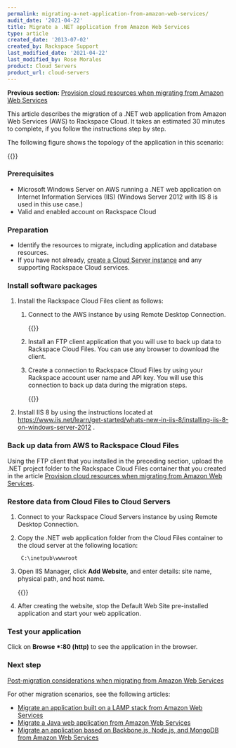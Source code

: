 ```yaml
---
permalink: migrating-a-net-application-from-amazon-web-services/
audit_date: '2021-04-22'
title: Migrate a .NET application from Amazon Web Services
type: article
created_date: '2013-07-02'
created_by: Rackspace Support
last_modified_date: '2021-04-22'
last_modified_by: Rose Morales
product: Cloud Servers
product_url: cloud-servers
---
```


**Previous section:** [Provision cloud resources when migrating from Amazon Web Services](/support/how-to/provisioning-cloud-resources-when-migrating-from-amazon-web-services)

This article describes the migration of a .NET web application from
Amazon Web Services (AWS) to Rackspace Cloud. It takes an estimated 30 minutes
to complete, if you follow the instructions step by step.

The following figure shows the topology of the application in this scenario:

{{<image src="4-2-1.png" alt="" title="">}}

### Prerequisites

- Microsoft Windows Server on AWS running a .NET web application on Internet
    Information Services (IIS) (Windows Server 2012 with IIS 8 is used in this
    use case.)
- Valid and enabled account on Rackspace Cloud

### Preparation

- Identify the resources to migrate, including application and
    database resources.
- If you have not already, [create a Cloud Server instance](/support/how-to/provisioning-cloud-resources-when-migrating-from-amazon-web-services)
    and any supporting Rackspace Cloud services.

### Install software packages

1. Install the Rackspace Cloud Files client as follows:

    1. Connect to the AWS instance by using Remote Desktop Connection.

        {{<image src="4-2-6.png" alt="" title="">}}

    2. Install an FTP client application that you will use to back up data to
       Rackspace Cloud Files. You can use any browser to download the client.

    3. Create a connection to Rackspace Cloud Files by using your Rackspace
       account user name and API key. You will use this connection to back up
       data during the migration steps.

        {{<image src="4-2-7.png" alt="" title="">}}

2. Install IIS 8 by using the instructions located at <https://www.iis.net/learn/get-started/whats-new-in-iis-8/installing-iis-8-on-windows-server-2012> .

### Back up data from AWS to Rackspace Cloud Files

Using the FTP client that you installed in the preceding section, upload the
.NET project folder to the Rackspace Cloud Files container that you created in
the article [Provision cloud resources when migrating from Amazon Web Services](/support/how-to/provisioning-cloud-resources-when-migrating-from-amazon-web-services/).

### Restore data from Cloud Files to Cloud Servers

1. Connect to your Rackspace Cloud Servers instance by using Remote Desktop
   Connection.
2. Copy the .NET web application folder from the Cloud Files container to the
   cloud server at the following location:

        C:\inetpub\wwwroot

3. Open IIS Manager, click **Add Website**, and enter details: site name,
   physical path, and host name.

    {{<image src="4-2-8.png" alt="" title="">}}

4. After creating the website, stop the Default Web Site pre-installed
   application and start your web application.

### Test your application

Click on **Browse \*:80 (http)** to see the application in the browser.

### Next step

[Post-migration considerations when migrating from Amazon Web Services](/support/how-to/post-migration-considerations-when-migrating-from-amazon-web-services)

For other migration scenarios, see the following articles:

- [Migrate an application built on a LAMP stack from Amazon Web Services](/support/how-to/migrating-an-application-built-on-a-lamp-stack-from-amazon-web-services)
- [Migrate a Java web application from Amazon Web Services](/support/how-to/migrating-a-java-web-application-from-amazon-web-services)
- [Migrate an application based on Backbone.js, Node.js, and MongoDB from Amazon Web Services](/support/how-to/migrating-an-application-based-on-backbonejs-nodejs-and-mongodb-from-amazon-web-services)
